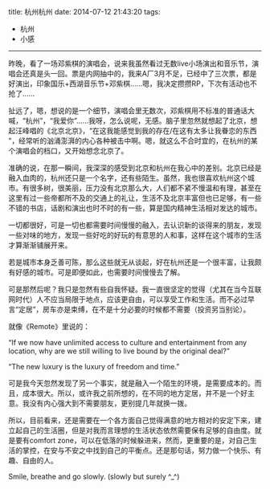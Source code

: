 title: 杭州杭州
date: 2014-07-12 21:43:20
tags:
- 杭州
- 小感
---

昨晚，看了一场邓紫棋的演唱会，说来我虽然看过无数live小场演出和音乐节，演唱会还真是头一回。票是内网抽中的，我来A厂3月不足，已经中了三次票，都是好演出，印象国乐+西湖音乐节+邓紫棋……嗯，我决定攒攒RP，下次有活动也不抢了……

扯远了，嗯，想说的是一个细节，演唱会里无数次，邓紫棋用不标准的普通话大喊，“杭州”，“我爱你”……我呀，怎么说呢，无感。脑子里忽然就想起了北京，想起汪峰唱的《北京北京》，“在这我能感觉到我的存在/在这有太多让我眷恋的东西 ”，经常听的汹涌澎湃的内心各种被击中啊。嗯，就这么不合时宜的，在杭州的某个演唱会的档口，又开始想念北京了。

准确的说，在那一瞬间，我深深的感受到北京和杭州在我心中的差别。北京已经是融入血肉的，杭州还只是一个名字，还有些陌生。虽然，我也很喜欢杭州这个城市。有很多树，很美丽，压力没有北京那么大，人们都不紧不慢温和有理，甚至在这里有过一些帝都所不及的交通上的礼让，生活不及北京丰富但也已足够，有一些不错的书店，话剧和演出也时不时的有一些，算是国内精神生活相对发达的城市。

一切都很好，可是一切也都需要时间慢慢的融入，去认识新的谈得来的朋友，发现一些对味的地方，发现一些好吃的好玩的有意思的人和事，这样在这个城市的生活才算渐渐铺展开来。

若是城市本身乏善可陈，那么这些就无从谈起，好在杭州还是一个很丰富，让我颇有好感的城市。可是即便如此，也需要时间慢慢去了解。

可是那然后呢？我只是忽然有些自我怀疑。我一直很坚定的觉得（尤其在当今互联网时代）人不应当局限于地点，应该更自由，可以享受工作和生活。而不必过早言“定居”，房车亦是束缚，在不是十分必要的时候都不需要（投资另当别论）。

就像《Remote》里说的：

“If we now have unlimited access to culture and entertainment from any location, why are we still willing to live bound by the original deal?”

“The new luxury is the luxury of freedom and time.”

可是我今天忽然发现了另一个事实，就是融入一个陌生的环境，是需要成本的。而且，成本很大。所以，或许我之前所想的，在不同的地方定居，并不是一个好主意。我没有内心强大到不需要朋友，更别提几年就换一拨。

所以，目前看来，还是需要在一个各方面自己觉得满意的地方相对的安定下来，建立起自己的生活圈，但是对我而言理想的生活状态依然需要保有足够的自由度。就是要有comfort zone，可以在低落的时候躲进来，然而，更重要的是，对自己生活的掌控，在安与不安之中找到自己的平衡点。还是那句话，努力做一个快乐、有趣、自由的人。

Smile, breathe and go slowly.
(slowly but surely ^_^)

